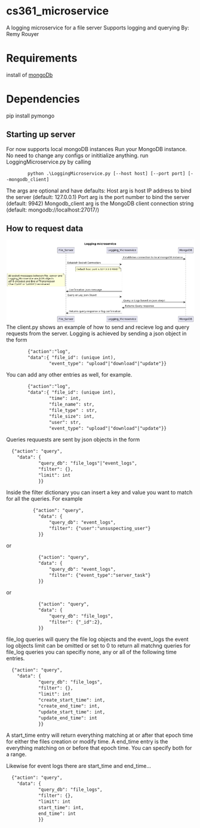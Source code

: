 # cs361_microservice
A logging microservice for a file server
Supports logging and querying
By: Remy Rouyer

# Requirements
install of [mongoDb](https://www.mongodb.com/try/download/community)

# Dependencies
pip install pymongo

## Starting up server
For now supports local mongoDB instances
Run your MongoDB instance. No need to change any configs or inititialize anything.
run LoggingMicroservice.py by calling

            python .\LoggingMicroservice.py [--host host] [--port port] [--mongodb_client]
The args are optional and have defaults:
Host arg is host IP address to bind the server (default: 127.0.0.1)
Port arg is the port number to bind the server (default: 9942)
Mongodb_client arg is the MongoDB client connection string (default: mongodb://localhost:27017/)

## How to request data
![alt text](https://github.com/rouyerr/cs361_microservice/blob/main/uml.png?raw=true)
The client.py shows an example of how to send and recieve log and query requests from the server.
Logging is achieved by sending a json object in the form

            {"action":"log",
            "data":{ "file_id": (unique int),
                    "event_type": "upload"|"download"|"update"}}
                    
You can add any other entries as well, for example.

            {"action":"log",
            "data":{ "file_id": (unique int),
                    "time": int,
                    "file_name": str,
                    "file_type" : str,
                    "file_size": int,
                    "user": str,
                    "event_type": "upload"|"download"|"update"}}
Queries requuests are sent by json objects in the form

      {"action": "query",
        "data": {
                "query_db": "file_logs"|"event_logs",
                "filter": {},
                "limit": int
                }}
Inside the filter dictionary you can insert a key and value you want to match for all the queries.
For example

              {"action": "query",
                "data": {
                    "query_db": "event_logs",
                    "filter": {"user":"unsuspecting_user"}
                }}
or

                {"action": "query",
                "data": {
                    "query_db": "event_logs",
                    "filter": {"event_type":"server_task"}
                }}
or   

                {"action": "query",
                "data": {
                    "query_db": "file_logs",
                    "filter": {"_id":2},
                }}
file_log queries will query the file log objects and the event_logs the event log objects
limit can be omitted or set to 0 to return all matchng queries
for file_log queries you can specifiy none, any or all of the following time entries.

      {"action": "query",
        "data": {
                "query_db": "file_logs",
                "filter": {},
                "limit": int
                "create_start_time": int,
                "create_end_time": int,
                "update_start_time": int,
                "update_end_time": int
                }}
A start_time entry will return everything matching at or after that epoch time for either the files creation or modify time.
A end_time entry is the everything matching on or before that epoch time.
You can specify both for a range.

Likewise for event logs there are start_time and end_time...

      {"action": "query",
        "data": {
                "query_db": "file_logs",
                "filter": {},
                "limit": int
                start_time": int,
                end_time": int
                }}

